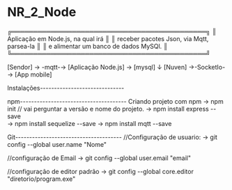 # NR_2_Node

╔═════════════════════════════════════════════╗
║     Aplicação em Node.js, na qual irá       ║
║ receber pacotes Json, via Mqtt, parsea-la   ║
║ e alimentar um banco de dados MySQl.        ║
╚═════════════════════════════════════════════╝

[Sendor] → -mqtt-→ [Aplicação Node.js] → [mysql] 
                             ↓
                          [Nuven] →-SocketIo-→ [App mobile]









Instalações------------------------------


npm--------------------------------------
Criando projeto com npm 
→ npm init // vai perguntar a versão e nome do projeto.
→ npm install express --save  
→ npm install sequelize --save 
→ npm install mqtt --save 





Git--------------------------------------
//Configuração de usuario: 
→ git config --global user.name "Nome"

//configuração de Email
→ git config --global user.email "email"

//configuração de editor padrão
→ git config --global core.editor "diretorio/program.exe"
